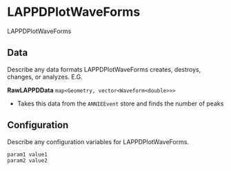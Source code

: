 # LAPPDPlotWaveForms

LAPPDPlotWaveForms

## Data

Describe any data formats LAPPDPlotWaveForms creates, destroys, changes, or analyzes. E.G.

**RawLAPPDData** `map<Geometry, vector<Waveform<double>>>`
* Takes this data from the `ANNIEEvent` store and finds the number of peaks


## Configuration

Describe any configuration variables for LAPPDPlotWaveForms.

```
param1 value1
param2 value2
```
